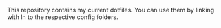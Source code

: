This repository contains my current dotfiles. You can use them by linking with ln to the respective config folders.
